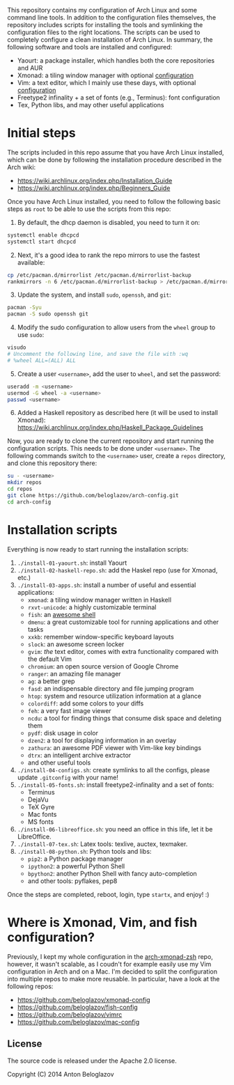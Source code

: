 This repository contains my configuration of Arch Linux and some command line
tools. In addition to the configuration files themselves, the repository
includes scripts for installing the tools and symlinking the configuration files
to the right locations. The scripts can be used to completely configure a clean
installation of Arch Linux. In summary, the following software and tools are
installed and configured:

 - Yaourt: a package installer, which handles both the core repositories and AUR
 - Xmonad: a tiling window manager with optional
   [configuration](https://github.com/beloglazov/xmonad-config)
 - Vim: a text editor, which I mainly use these days, with optional
   [configuration](https://github.com/beloglazov/vimrc)
 - Freetype2 infinality + a set of fonts (e.g., Terminus): font configuration
 - Tex, Python libs, and may other useful applications


# Initial steps

The scripts included in this repo assume that you have Arch Linux installed,
which can be done by following the installation procedure described in the Arch
wiki:

 - https://wiki.archlinux.org/index.php/Installation_Guide
 - https://wiki.archlinux.org/index.php/Beginners_Guide

Once you have Arch Linux installed, you need to follow the following basic steps
as `root` to be able to use the scripts from this repo:

1. By default, the dhcp daemon is disabled, you need to turn it on:
```Bash
systemctl enable dhcpcd
systemctl start dhcpcd
```

2. Next, it's a good idea to rank the repo mirrors to use the fastest available:
```Bash
cp /etc/pacman.d/mirrorlist /etc/pacman.d/mirrorlist-backup
rankmirrors -n 6 /etc/pacman.d/mirrorlist-backup > /etc/pacman.d/mirrorlist
```

3. Update the system, and install `sudo`, `openssh`, and `git`:
```Bash
pacman -Syu
pacman -S sudo openssh git
```

4. Modify the sudo configuration to allow users from the `wheel` group to use
   `sudo`:
```Bash
visudo
# Uncomment the following line, and save the file with :wq
# %wheel ALL=(ALL) ALL
```

5. Create a user `<username>`, add the user to `wheel`, and set the password:
```Bash
useradd -m <username>
usermod -G wheel -a <username>
passwd <username>
```

6. Added a Haskell repository as described here (it will be used to install
   Xmonad): https://wiki.archlinux.org/index.php/Haskell_Package_Guidelines

Now, you are ready to clone the current repository and start running the
configuration scripts. This needs to be done under `<username>`. The following
commands switch to the `<username>` user, create a `repos` directory, and clone
this repository there:

```Bash
su - <username>
mkdir repos
cd repos
git clone https://github.com/beloglazov/arch-config.git
cd arch-config
```

# Installation scripts

Everything is now ready to start running the installation scripts:

1. `./install-01-yaourt.sh`: install Yaourt
2. `./install-02-haskell-repo.sh`: add the Haskel repo (use for Xmonad, etc.)
3. `./install-03-apps.sh`: install a number of useful and essential applications:
    - `xmonad`: a tiling window manager written in Haskell
    - `rxvt-unicode`: a highly customizable terminal
    - `fish`: an [awesome shell](https://github.com/fish-shell/fish-shell)
    - `dmenu`: a great customizable tool for running applications and other
      tasks
    - `xxkb`: remember window-specific keyboard layouts
    - `slock`: an awesome screen locker
    - `gvim`: *the* text editor, comes with extra functionality compared with
      the default Vim
    - `chromium`: an open source version of Google Chrome
    - `ranger`: an amazing file manager
    - `ag`: a better grep
    - `fasd`: an indispensable directory and file jumping program
    - `htop`: system and resource utilization information at a glance
    - `colordiff`: add some colors to your diffs
    - `feh`: a very fast image viewer
    - `ncdu`: a tool for finding things that consume disk space and deleting them
    - `pydf`: disk usage in color
    - `dzen2`: a tool for displaying information in an overlay
    - `zathura`: an awesome PDF viewer with Vim-like key bindings
    - `dtrx`: an intelligent archive extractor
    - and other useful tools
6. `./install-04-configs.sh`: create symlinks to all the configs, please update
   `.gitconfig` with your name!
7. `./install-05-fonts.sh`: install freetype2-infinality and a set of fonts:
    - Terminus
    - DejaVu
    - TeX Gyre
    - Mac fonts
    - MS fonts
8. `./install-06-libreoffice.sh`: you need an office in this life, let it be
   LibreOffice.
9. `./install-07-tex.sh`: Latex tools: texlive, auctex, texmaker.
10. `./install-08-python.sh`: Python tools and libs:
    - `pip2`: a Python package manager
    - `ipython2`: a powerful Python Shell
    - `bpython2`: another Python Shell with fancy auto-completion
    - and other tools: pyflakes, pep8

Once the steps are completed, reboot, login, type `startx`, and enjoy! :)


# Where is Xmonad, Vim, and fish configuration?

Previously, I kept my whole configuration in the
[arch-xmonad-zsh](https://github.com/beloglazov/arch-xmonad-zsh) repo, however,
it wasn't scalable, as I coudn't for example easily use my Vim configuration in
Arch and on a Mac. I'm decided to split the configuration into multiple repos to
make more reusable. In particular, have a look at the following repos:

- https://github.com/beloglazov/xmonad-config
- https://github.com/beloglazov/fish-config
- https://github.com/beloglazov/vimrc
- https://github.com/beloglazov/mac-config


## License

The source code is released under the Apache 2.0 license.

Copyright (C) 2014 Anton Beloglazov
